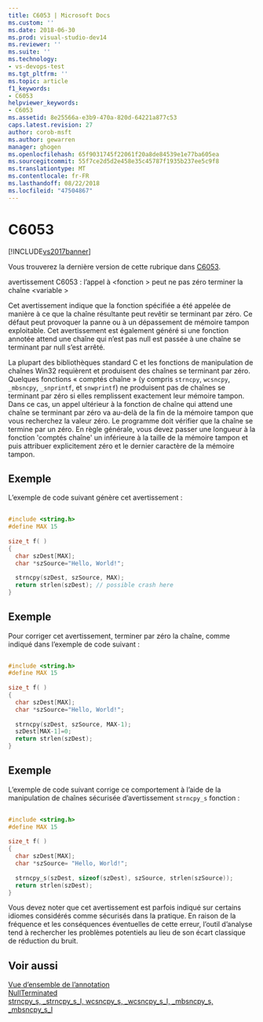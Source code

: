 ```yaml
---
title: C6053 | Microsoft Docs
ms.custom: ''
ms.date: 2018-06-30
ms.prod: visual-studio-dev14
ms.reviewer: ''
ms.suite: ''
ms.technology:
- vs-devops-test
ms.tgt_pltfrm: ''
ms.topic: article
f1_keywords:
- C6053
helpviewer_keywords:
- C6053
ms.assetid: 8e25566a-e3b9-470a-820d-64221a877c53
caps.latest.revision: 27
author: corob-msft
ms.author: gewarren
manager: ghogen
ms.openlocfilehash: 65f9031745f22061f20a8de84539e1e77ba605ea
ms.sourcegitcommit: 55f7ce2d5d2e458e35c45787f1935b237ee5c9f8
ms.translationtype: MT
ms.contentlocale: fr-FR
ms.lasthandoff: 08/22/2018
ms.locfileid: "47504867"
---
```

# <a name="c6053"></a>C6053
[!INCLUDE[vs2017banner](../includes/vs2017banner.md)]

Vous trouverez la dernière version de cette rubrique dans [C6053](https://docs.microsoft.com/visualstudio/code-quality/c6053).  
  
avertissement C6053 : l’appel à \<fonction > peut ne pas zéro terminer la chaîne \<variable >  
  
 Cet avertissement indique que la fonction spécifiée a été appelée de manière à ce que la chaîne résultante peut revêtir se terminant par zéro. Ce défaut peut provoquer la panne ou à un dépassement de mémoire tampon exploitable. Cet avertissement est également généré si une fonction annotée attend une chaîne qui n’est pas null est passée à une chaîne se terminant par null s’est arrêté.  
  
 La plupart des bibliothèques standard C et les fonctions de manipulation de chaînes Win32 requièrent et produisent des chaînes se terminant par zéro. Quelques fonctions « comptés chaîne » (y compris `strncpy`, `wcsncpy`, `_mbsncpy`, `_snprintf`, et `snwprintf`) ne produisent pas de chaînes se terminant par zéro si elles remplissent exactement leur mémoire tampon. Dans ce cas, un appel ultérieur à la fonction de chaîne qui attend une chaîne se terminant par zéro va au-delà de la fin de la mémoire tampon que vous recherchez la valeur zéro. Le programme doit vérifier que la chaîne se termine par un zéro. En règle générale, vous devez passer une longueur à la fonction 'comptés chaîne' un inférieure à la taille de la mémoire tampon et puis attribuer explicitement zéro et le dernier caractère de la mémoire tampon.  
  
## <a name="example"></a>Exemple  
 L’exemple de code suivant génère cet avertissement :  
  
```cpp  
  
#include <string.h>  
#define MAX 15  
  
size_t f( )  
{  
  char szDest[MAX];  
  char *szSource="Hello, World!";  
  
  strncpy(szDest, szSource, MAX);    
  return strlen(szDest); // possible crash here  
}  
```  
  
## <a name="example"></a>Exemple  
 Pour corriger cet avertissement, terminer par zéro la chaîne, comme indiqué dans l’exemple de code suivant :  
  
```cpp  
  
#include <string.h>  
#define MAX 15  
  
size_t f( )  
{  
  char szDest[MAX];  
  char *szSource="Hello, World!";  
  
  strncpy(szDest, szSource, MAX-1);  
  szDest[MAX-1]=0;  
  return strlen(szDest);  
}  
```  
  
## <a name="example"></a>Exemple  
 L’exemple de code suivant corrige ce comportement à l’aide de la manipulation de chaînes sécurisée d’avertissement `strncpy_s` fonction :  
  
```cpp  
  
#include <string.h>  
#define MAX 15  
  
size_t f( )  
{  
  char szDest[MAX];  
  char *szSource= "Hello, World!";  
  
  strncpy_s(szDest, sizeof(szDest), szSource, strlen(szSource));    
  return strlen(szDest);  
}  
```  
  
 Vous devez noter que cet avertissement est parfois indiqué sur certains idiomes considérés comme sécurisés dans la pratique. En raison de la fréquence et les conséquences éventuelles de cette erreur, l’outil d’analyse tend à rechercher les problèmes potentiels au lieu de son écart classique de réduction du bruit.  
  
## <a name="see-also"></a>Voir aussi  
 [Vue d’ensemble de l’annotation](http://msdn.microsoft.com/en-us/2345380e-2eeb-4107-907f-6e8b809c2643)   
 [NullTerminated](http://msdn.microsoft.com/en-us/86cbc668-e134-44fa-978e-9a0d57134056)   
 [strncpy_s, _strncpy_s_l, wcsncpy_s, _wcsncpy_s_l, _mbsncpy_s, _mbsncpy_s_l](http://msdn.microsoft.com/library/a971c800-94d1-4d88-92f3-a2fe236a4546)



